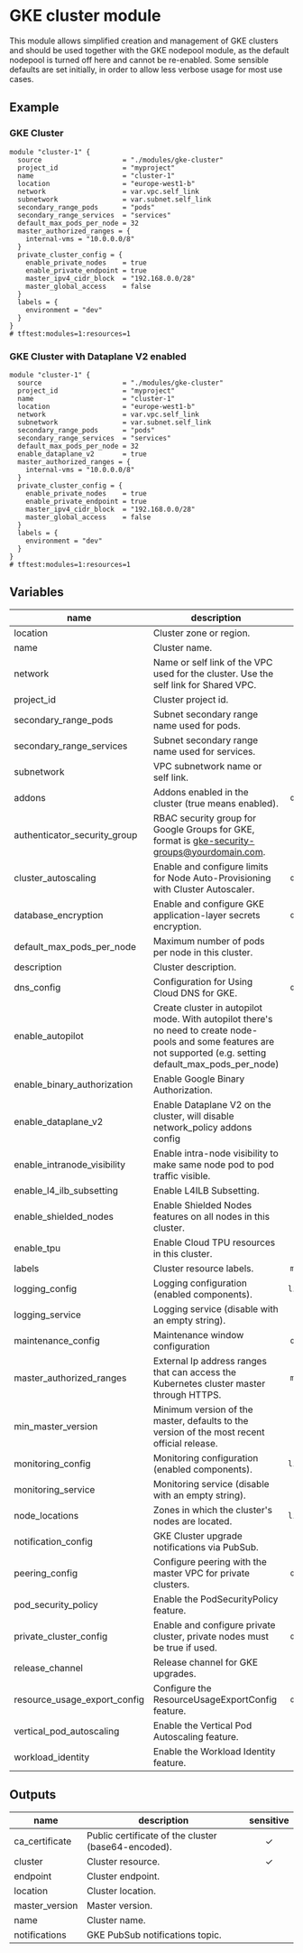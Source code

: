 # GKE cluster module

This module allows simplified creation and management of GKE clusters and should be used together with the GKE nodepool module, as the default nodepool is turned off here and cannot be re-enabled. Some sensible defaults are set initially, in order to allow less verbose usage for most use cases.

## Example

### GKE Cluster

```hcl
module "cluster-1" {
  source                    = "./modules/gke-cluster"
  project_id                = "myproject"
  name                      = "cluster-1"
  location                  = "europe-west1-b"
  network                   = var.vpc.self_link
  subnetwork                = var.subnet.self_link
  secondary_range_pods      = "pods"
  secondary_range_services  = "services"
  default_max_pods_per_node = 32
  master_authorized_ranges = {
    internal-vms = "10.0.0.0/8"
  }
  private_cluster_config = {
    enable_private_nodes    = true
    enable_private_endpoint = true
    master_ipv4_cidr_block  = "192.168.0.0/28"
    master_global_access    = false
  }
  labels = {
    environment = "dev"
  }
}
# tftest:modules=1:resources=1
```

### GKE Cluster with Dataplane V2 enabled

```hcl
module "cluster-1" {
  source                    = "./modules/gke-cluster"
  project_id                = "myproject"
  name                      = "cluster-1"
  location                  = "europe-west1-b"
  network                   = var.vpc.self_link
  subnetwork                = var.subnet.self_link
  secondary_range_pods      = "pods"
  secondary_range_services  = "services"
  default_max_pods_per_node = 32
  enable_dataplane_v2       = true
  master_authorized_ranges = {
    internal-vms = "10.0.0.0/8"
  }
  private_cluster_config = {
    enable_private_nodes    = true
    enable_private_endpoint = true
    master_ipv4_cidr_block  = "192.168.0.0/28"
    master_global_access    = false
  }
  labels = {
    environment = "dev"
  }
}
# tftest:modules=1:resources=1
```

<!-- BEGIN TFDOC -->

## Variables

| name | description | type | required | default |
|---|---|:---:|:---:|:---:|
| location | Cluster zone or region. | <code>string</code> | ✓ |  |
| name | Cluster name. | <code>string</code> | ✓ |  |
| network | Name or self link of the VPC used for the cluster. Use the self link for Shared VPC. | <code>string</code> | ✓ |  |
| project_id | Cluster project id. | <code>string</code> | ✓ |  |
| secondary_range_pods | Subnet secondary range name used for pods. | <code>string</code> | ✓ |  |
| secondary_range_services | Subnet secondary range name used for services. | <code>string</code> | ✓ |  |
| subnetwork | VPC subnetwork name or self link. | <code>string</code> | ✓ |  |
| addons | Addons enabled in the cluster (true means enabled). | <code title="object&#40;&#123;&#10;  cloudrun_config            &#61; bool&#10;  dns_cache_config           &#61; bool&#10;  horizontal_pod_autoscaling &#61; bool&#10;  http_load_balancing        &#61; bool&#10;  istio_config &#61; object&#40;&#123;&#10;    enabled &#61; bool&#10;    tls     &#61; bool&#10;  &#125;&#41;&#10;  network_policy_config                 &#61; bool&#10;  gce_persistent_disk_csi_driver_config &#61; bool&#10;&#125;&#41;">object&#40;&#123;&#8230;&#125;&#41;</code> |  | <code title="&#123;&#10;  cloudrun_config            &#61; false&#10;  dns_cache_config           &#61; false&#10;  horizontal_pod_autoscaling &#61; true&#10;  http_load_balancing        &#61; true&#10;  istio_config &#61; &#123;&#10;    enabled &#61; false&#10;    tls     &#61; false&#10;  &#125;&#10;  network_policy_config                 &#61; false&#10;  gce_persistent_disk_csi_driver_config &#61; false&#10;&#125;">&#123;&#8230;&#125;</code> |
| authenticator_security_group | RBAC security group for Google Groups for GKE, format is gke-security-groups@yourdomain.com. | <code>string</code> |  | <code>&#34;null&#34;</code> |
| cluster_autoscaling | Enable and configure limits for Node Auto-Provisioning with Cluster Autoscaler. | <code title="object&#40;&#123;&#10;  enabled    &#61; bool&#10;  cpu_min    &#61; number&#10;  cpu_max    &#61; number&#10;  memory_min &#61; number&#10;  memory_max &#61; number&#10;&#125;&#41;">object&#40;&#123;&#8230;&#125;&#41;</code> |  | <code title="&#123;&#10;  enabled    &#61; false&#10;  cpu_min    &#61; 0&#10;  cpu_max    &#61; 0&#10;  memory_min &#61; 0&#10;  memory_max &#61; 0&#10;&#125;">&#123;&#8230;&#125;</code> |
| database_encryption | Enable and configure GKE application-layer secrets encryption. | <code title="object&#40;&#123;&#10;  enabled  &#61; bool&#10;  state    &#61; string&#10;  key_name &#61; string&#10;&#125;&#41;">object&#40;&#123;&#8230;&#125;&#41;</code> |  | <code title="&#123;&#10;  enabled  &#61; false&#10;  state    &#61; &#34;DECRYPTED&#34;&#10;  key_name &#61; null&#10;&#125;">&#123;&#8230;&#125;</code> |
| default_max_pods_per_node | Maximum number of pods per node in this cluster. | <code>number</code> |  | <code>110</code> |
| description | Cluster description. | <code>string</code> |  | <code>&#34;null&#34;</code> |
| dns_config | Configuration for Using Cloud DNS for GKE. | <code title="object&#40;&#123;&#10;  cluster_dns        &#61; string&#10;  cluster_dns_scope  &#61; string&#10;  cluster_dns_domain &#61; string&#10;&#125;&#41;">object&#40;&#123;&#8230;&#125;&#41;</code> |  | <code title="&#123;&#10;  cluster_dns        &#61; &#34;PROVIDER_UNSPECIFIED&#34;&#10;  cluster_dns_scope  &#61; &#34;DNS_SCOPE_UNSPECIFIED&#34;&#10;  cluster_dns_domain &#61; &#34;&#34;&#10;&#125;">&#123;&#8230;&#125;</code> |
| enable_autopilot | Create cluster in autopilot mode. With autopilot there's no need to create node-pools and some features are not supported (e.g. setting default_max_pods_per_node) | <code>bool</code> |  | <code>false</code> |
| enable_binary_authorization | Enable Google Binary Authorization. | <code>bool</code> |  | <code>null</code> |
| enable_dataplane_v2 | Enable Dataplane V2 on the cluster, will disable network_policy addons config | <code>bool</code> |  | <code>false</code> |
| enable_intranode_visibility | Enable intra-node visibility to make same node pod to pod traffic visible. | <code>bool</code> |  | <code>null</code> |
| enable_l4_ilb_subsetting | Enable L4ILB Subsetting. | <code>bool</code> |  | <code>null</code> |
| enable_shielded_nodes | Enable Shielded Nodes features on all nodes in this cluster. | <code>bool</code> |  | <code>null</code> |
| enable_tpu | Enable Cloud TPU resources in this cluster. | <code>bool</code> |  | <code>null</code> |
| labels | Cluster resource labels. | <code>map&#40;string&#41;</code> |  | <code>null</code> |
| logging_config | Logging configuration (enabled components). | <code>list&#40;string&#41;</code> |  | <code>null</code> |
| logging_service | Logging service (disable with an empty string). | <code>string</code> |  | <code>&#34;logging.googleapis.com&#47;kubernetes&#34;</code> |
| maintenance_config | Maintenance window configuration | <code title="object&#40;&#123;&#10;  daily_maintenance_window &#61; object&#40;&#123;&#10;    start_time &#61; string&#10;  &#125;&#41;&#10;  recurring_window &#61; object&#40;&#123;&#10;    start_time &#61; string&#10;    end_time   &#61; string&#10;    recurrence &#61; string&#10;  &#125;&#41;&#10;  maintenance_exclusion &#61; list&#40;object&#40;&#123;&#10;    exclusion_name &#61; string&#10;    start_time     &#61; string&#10;    end_time       &#61; string&#10;  &#125;&#41;&#41;&#10;&#125;&#41;">object&#40;&#123;&#8230;&#125;&#41;</code> |  | <code title="&#123;&#10;  daily_maintenance_window &#61; &#123;&#10;    start_time &#61; &#34;03:00&#34;&#10;  &#125;&#10;  recurring_window      &#61; null&#10;  maintenance_exclusion &#61; &#91;&#93;&#10;&#125;">&#123;&#8230;&#125;</code> |
| master_authorized_ranges | External Ip address ranges that can access the Kubernetes cluster master through HTTPS. | <code>map&#40;string&#41;</code> |  | <code>&#123;&#125;</code> |
| min_master_version | Minimum version of the master, defaults to the version of the most recent official release. | <code>string</code> |  | <code>&#34;null&#34;</code> |
| monitoring_config | Monitoring configuration (enabled components). | <code>list&#40;string&#41;</code> |  | <code>null</code> |
| monitoring_service | Monitoring service (disable with an empty string). | <code>string</code> |  | <code>&#34;monitoring.googleapis.com&#47;kubernetes&#34;</code> |
| node_locations | Zones in which the cluster's nodes are located. | <code>list&#40;string&#41;</code> |  | <code>&#91;&#93;</code> |
| notification_config | GKE Cluster upgrade notifications via PubSub. | <code>bool</code> |  | <code>false</code> |
| peering_config | Configure peering with the master VPC for private clusters. | <code title="object&#40;&#123;&#10;  export_routes &#61; bool&#10;  import_routes &#61; bool&#10;  project_id    &#61; string&#10;&#125;&#41;">object&#40;&#123;&#8230;&#125;&#41;</code> |  | <code>null</code> |
| pod_security_policy | Enable the PodSecurityPolicy feature. | <code>bool</code> |  | <code>null</code> |
| private_cluster_config | Enable and configure private cluster, private nodes must be true if used. | <code title="object&#40;&#123;&#10;  enable_private_nodes    &#61; bool&#10;  enable_private_endpoint &#61; bool&#10;  master_ipv4_cidr_block  &#61; string&#10;  master_global_access    &#61; bool&#10;&#125;&#41;">object&#40;&#123;&#8230;&#125;&#41;</code> |  | <code>null</code> |
| release_channel | Release channel for GKE upgrades. | <code>string</code> |  | <code>&#34;null&#34;</code> |
| resource_usage_export_config | Configure the ResourceUsageExportConfig feature. | <code title="object&#40;&#123;&#10;  enabled &#61; bool&#10;  dataset &#61; string&#10;&#125;&#41;">object&#40;&#123;&#8230;&#125;&#41;</code> |  | <code title="&#123;&#10;  enabled &#61; null&#10;  dataset &#61; null&#10;&#125;">&#123;&#8230;&#125;</code> |
| vertical_pod_autoscaling | Enable the Vertical Pod Autoscaling feature. | <code>bool</code> |  | <code>null</code> |
| workload_identity | Enable the Workload Identity feature. | <code>bool</code> |  | <code>true</code> |

## Outputs

| name | description | sensitive |
|---|---|:---:|
| ca_certificate | Public certificate of the cluster (base64-encoded). | ✓ |
| cluster | Cluster resource. | ✓ |
| endpoint | Cluster endpoint. |  |
| location | Cluster location. |  |
| master_version | Master version. |  |
| name | Cluster name. |  |
| notifications | GKE PubSub notifications topic. |  |


<!-- END TFDOC -->
